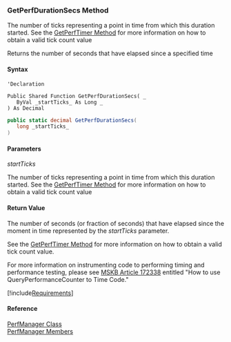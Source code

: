 ﻿### GetPerfDurationSecs Method

The number of ticks representing a point in time from which this duration started. See the [GetPerfTimer Method](FChoice.Common~FChoice.Common.PerfManager~GetPerfTimer.md) for more information on how to obtain a valid tick count value

Returns the number of seconds that have elapsed since a specified time

#### Syntax

```vbnet
'Declaration

Public Shared Function GetPerfDurationSecs( _
   ByVal _startTicks_ As Long _
) As Decimal
```

```csharp
public static decimal GetPerfDurationSecs( 
   long _startTicks_
)
```

#### Parameters

_startTicks_

The number of ticks representing a point in time from which this duration started. See the [GetPerfTimer Method](FChoice.Common~FChoice.Common.PerfManager~GetPerfTimer.md) for more information on how to obtain a valid tick count value

#### Return Value

The number of seconds (or fraction of seconds) that have elapsed since the moment in time represented by the _startTicks_ parameter.

See the [GetPerfTimer Method](FChoice.Common~FChoice.Common.PerfManager~GetPerfTimer.md) for more information on how to obtain a valid tick count value.

For more information on instrumenting code to performing timing and performance testing, please see [MSKB Article 172338](http://support.microsoft.com/kb/q172338/) entitled "How to use QueryPerformanceCounter to Time Code."

[!include[Requirements](../partials/requirements.md)]

#### Reference

[PerfManager Class](FChoice.Common~FChoice.Common.PerfManager.md)  
[PerfManager Members](FChoice.Common~FChoice.Common.PerfManager_members.md)